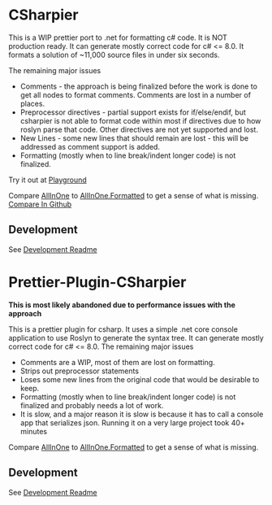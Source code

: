# CSharpier
This is a WIP prettier port to .net for formatting c# code. It is NOT production ready.
It can generate mostly correct code for c# <= 8.0.
It formats a solution of ~11,000 source files in under six seconds.

The remaining major issues
- Comments - the approach is being finalized before the work is done to get all nodes to format comments. Comments are lost in a number of places.
- Preprocessor directives - partial support exists for if/else/endif, but csharpier is not able to format code within most if directives due to how roslyn parse that code. Other directives are not yet supported and lost.
- New Lines - some new lines that should remain are lost - this will be addressed as comment support is added.
- Formatting (mostly when to line break/indent longer code) is not finalized.

Try it out at [Playground](https://csharpier.bnt-studios.com)

Compare [AllInOne](./CSharpier/CSharpier.Tests/Samples/AllInOne.cst) to [AllInOne.Formatted](./CSharpier/CSharpier.Tests/prettier-plugin-csharpier/Samples/AllInOne.Formatted.cs) to get a sense of what is missing. [Compare In Github](https://github.com/belav/csharpier/compare/master...progress)

## Development
See [Development Readme](./CSharpier/README.md)

# Prettier-Plugin-CSharpier

**This is most likely abandoned due to performance issues with the approach**

This is a prettier plugin for csharp. It uses a simple .net core console application to use Roslyn to generate the syntax tree. 
It can generate mostly correct code for c# <= 8.0. The remaining major issues
- Comments are a WIP, most of them are lost on formatting.
- Strips out preprocessor statements
- Loses some new lines from the original code that would be desirable to keep.
- Formatting (mostly when to line break/indent longer code) is not finalized and probably needs a lot of work.
- It is slow, and a major reason it is slow is because it has to call a console app that serializes json. Running it on a very large project took 40+ minutes

Compare [AllInOne](./prettier-plugin-csharpier/Samples/AllInOne.cs) to [AllInOne.Formatted](./prettier-plugin-csharpier/Samples/AllInOne.Formatted.cs) to get a sense of what is missing.

## Development
See [Development Readme](./prettier-plugin-csharpier/README.md)
